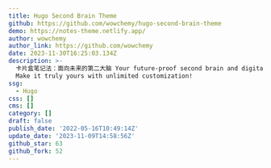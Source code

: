 ```yaml
---
title: Hugo Second Brain Theme
github: https://github.com/wowchemy/hugo-second-brain-theme
demo: https://notes-theme.netlify.app/
author: wowchemy
author_link: https://github.com/wowchemy
date: 2023-11-30T16:25:03.134Z
description: >-
  卡片盒笔记法：面向未来的第二大脑 Your future-proof second brain and digital garden for free!
  Make it truly yours with unlimited customization!
ssg:
  - Hugo
css: []
cms: []
category: []
draft: false
publish_date: '2022-05-16T10:49:14Z'
update_date: '2023-11-09T14:58:56Z'
github_star: 63
github_fork: 52
---
```

